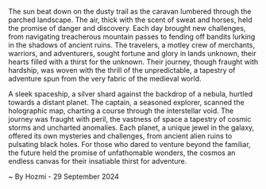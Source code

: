 
The sun beat down on the dusty trail as the caravan lumbered through the parched landscape.  The air, thick with the scent of sweat and horses, held the promise of danger and discovery.  Each day brought new challenges, from navigating treacherous mountain passes to fending off bandits lurking in the shadows of ancient ruins.  The travelers, a motley crew of merchants, warriors, and adventurers, sought fortune and glory in lands unknown, their hearts filled with a thirst for the unknown.  Their journey, though fraught with hardship, was woven with the thrill of the unpredictable, a tapestry of adventure spun from the very fabric of the medieval world.

A sleek spaceship, a silver shard against the backdrop of a nebula, hurtled towards a distant planet.  The captain, a seasoned explorer, scanned the holographic map, charting a course through the interstellar void.  The journey was fraught with peril, the vastness of space a tapestry of cosmic storms and uncharted anomalies.  Each planet, a unique jewel in the galaxy, offered its own mysteries and challenges, from ancient alien ruins to pulsating black holes.  For those who dared to venture beyond the familiar, the future held the promise of unfathomable wonders, the cosmos an endless canvas for their insatiable thirst for adventure. 

~ By Hozmi - 29 September 2024
